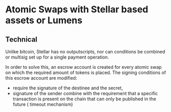 # Atomic Swaps with Stellar based assets or Lumens


## Technical

Unlike bitcoin, Stellar has no outputscripts, nor can conditions be combined  or multisig set up for a single payment operation.

In order to solve this, an escrow account is created for every atomic swap on which the required amount of tokens is placed.
The signing conditions  of this escrow account are modified:
- require the signature of the destinee and the secret, 
- signature of the sender combine with the requirement that a specific transaction is present on the chain that can only be published in the future ( timeout mechanism)
